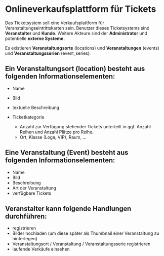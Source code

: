 # Onlineverkaufsplattform für Tickets #

Das Ticketsystem soll eine Verkaufsplattform für Veranstaltungseintrittskarten sein.
Benutzer dieses Ticketsystems sind **Veranstalter** und **Kunde**.
Weitere Akteure sind der **Administrator** und potentielle **externe Systeme**.

Es existieren **Veranstaltungsorte** (locations) und **Veranstaltungen** (events) und **Veranstaltungsserien** (event_series).


## Ein Veranstaltungsort (location) besteht aus folgenden Informationselementen: ##

 * Name
 * Bild
 * textuelle Beschreibung
 * Ticketkategorie

	* Anzahl zur Verfügung stehender Tickets unterteilt in ggf. Anzahl Reihen und Anzahl Plätze pro Reihe.
	* Ort, Klasse (Loge, VIP), Raum, ... 


## Eine Veranstaltung (Event) besteht aus folgenden Informationselementen: ##

 * Name
 * Bild
 * Beschreibung
 * Art der Veranstaltung
 * verfügbare Tickets

## Veranstalter kann folgende Handlungen durchführen: ##


* registrieren
* Bilder hochladen (um diese später als Thumbnail einer Veranstaltung zu hinterlegen)
* Veranstaltungsort / Veranstaltung / Veranstaltungsserie registrieren
* laufende Verkäufe einsehen